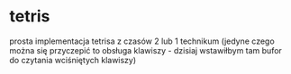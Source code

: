 # tetris

prosta implementacja tetrisa z czasów 2 lub 1 technikum 
(jedyne czego można się przyczepić to obsługa klawiszy - dzisiaj wstawiłbym tam bufor do czytania wciśniętych klawiszy)

